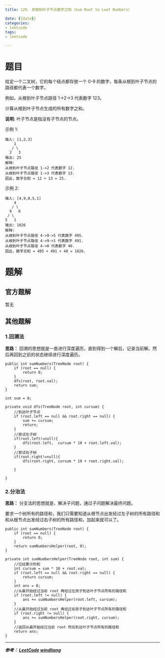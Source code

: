 ```yaml
---
title: 129. 求根到叶子节点数字之和（Sum Root to Leaf Numbers）

date: {{date}}
categories:
- leetcode
tags:
- leetcode

---
```

# 题目
给定一个二叉树，它的每个结点都存放一个 0-9 的数字，每条从根到叶子节点的路径都代表一个数字。

例如，从根到叶子节点路径 1->2->3 代表数字 123。

计算从根到叶子节点生成的所有数字之和。

**说明:** 叶子节点是指没有子节点的节点。

示例 1:
```
输入: [1,2,3]
    1
   / \
  2   3
输出: 25
解释:
从根到叶子节点路径 1->2 代表数字 12.
从根到叶子节点路径 1->3 代表数字 13.
因此，数字总和 = 12 + 13 = 25.
```
示例 2:
```
输入: [4,9,0,5,1]
    4
   / \
  9   0
 / \
5   1
输出: 1026
解释:
从根到叶子节点路径 4->9->5 代表数字 495.
从根到叶子节点路径 4->9->1 代表数字 491.
从根到叶子节点路径 4->0 代表数字 40.
因此，数字总和 = 495 + 491 + 40 = 1026.
```



# 题解

## 官方题解
暂无

## 其他题解
### 1.回溯法
**思路：**
回溯的思想就是一直进行深度遍历，直到得到一个解后，记录当前解。然后再回到之前的状态继续进行深度遍历。

```
public int sumNumbers(TreeNode root) {
    if (root == null) {
        return 0;
    }
    dfs(root, root.val);
    return sum;
}

int sum = 0;

private void dfs(TreeNode root, int cursum) {
    //到达叶子节点
    if (root.left == null && root.right == null) {
        sum += cursum;
        return;
    }
    //尝试左子树
    if(root.left!=null){
        dfs(root.left,  cursum * 10 + root.left.val);
    }
    //尝试右子树
    if(root.right!=null){
        dfs(root.right, cursum * 10 + root.right.val);

    }

}
```

### 2.分治法
**思路：**
分支法的思想就是，解决子问题，通过子问题解决最终问题。

要求一个树所有的路径和，我们只需要知道从根节点出发经过左子树的所有路径和和从根节点出发经过右子树的所有路径和，加起来就可以了。



```
public int sumNumbers(TreeNode root) {
    if (root == null) {
        return 0;
    }
    return sumNumbersHelper(root, 0);
}

private int sumNumbersHelper(TreeNode root, int sum) {
    //已经累计的和
    int cursum = sum * 10 + root.val;
    if (root.left == null && root.right == null) {
        return cursum;
    }
    int ans = 0;
    //从最开始经过当前 root 再经过左孩子到达叶子节点所有的路径和
    if (root.left != null) {
        ans += sumNumbersHelper(root.left, cursum);
    }
    //从最开始经过当前 root 再经过右孩子到达叶子节点所有的路径和
    if (root.right != null) {
        ans += sumNumbersHelper(root.right, cursum);
    }
    //返回从最开始经过当前 root 然后到达叶子节点所有的路径和
    return ans;
}
```


---
***参考：
[LeetCode](https://leetcode-cn.com/problems/sum-root-to-leaf-numbers/submissions/)
[windliang](https://leetcode-cn.com/problems/sum-root-to-leaf-numbers/solution/xiang-xi-tong-su-de-si-lu-fen-xi-duo-jie-fa-by-3-5/)***
